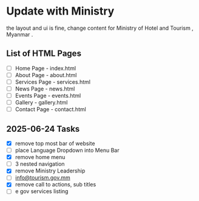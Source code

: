 # Update with Ministry




the layout and ui is fine,
change content for Ministry of Hotel and Tourism , Myanmar .

## List of HTML Pages

- [ ] Home Page - index.html
- [ ] About Page - about.html
- [ ] Services Page - services.html
- [ ] News Page - news.html
- [ ] Events Page - events.html
- [ ] Gallery - gallery.html
- [ ] Contact Page - contact.html

## 2025-06-24 Tasks

- [x] remove top most bar of website
- [ ] place Language Dropdown into Menu Bar 
- [x] remove home menu 
- [ ] 3 nested navigation 
- [x] remove Ministry Leadership
- [ ] info@tourism.gov.mm 
- [x] remove call to actions, sub titles
- [ ] e gov services listing